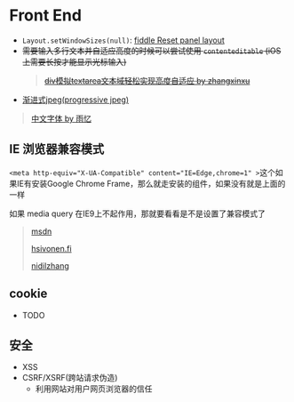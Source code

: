 # Front End

* `Layout.setWindowSizes(null)`: [fiddle Reset panel layout](http://stackoverflow.com/questions/24388509/jsfiddle-js-panel-size-is-stuck-how-do-i-reset-it)
* ~~需要输入多行文本并自适应高度的时候可以尝试使用 `contenteditable` (iOS 上需要长按才能显示光标输入)~~
  > ~~[div模拟textarea文本域轻松实现高度自适应 by zhangxinxu](http://www.zhangxinxu.com/wordpress/2010/12/div-textarea-height-auto/)~~
* [渐进式jpeg(progressive jpeg)](http://www.zhangxinxu.com/wordpress/?p=2916)
> [中文字体 by 雨忆](http://hxgdzyuyi.github.io/blog/chinese-subset.html)

## IE 浏览器兼容模式

`<meta http-equiv="X-UA-Compatible" content="IE=Edge,chrome=1" >`这个如果IE有安装Google Chrome Frame，那么就走安装的组件，如果没有就是上面的一样

如果 media query 在IE9上不起作用，那就要看看是不是设置了兼容模式了

> [msdn](http://msdn.microsoft.com/en-us/library/jj676915.aspx)
>
> [hsivonen.fi](https://hsivonen.fi/doctype/)
>
> [nidilzhang](http://www.cnblogs.com/nidilzhang/archive/2010/01/09/1642887.html)

## cookie

* TODO

## 安全

* XSS
* CSRF/XSRF(跨站请求伪造)
  * 利用网站对用户网页浏览器的信任
